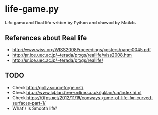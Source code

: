 # life-game.py
Life game and Real life written by Python and showed by Matlab.

## References about Real life
- http://www.wiss.org/WISS2008Proceedings/posters/paper0045.pdf
- http://pr.ice.uec.ac.jp/~terada/progs/reallife/wiss2008.html
- http://pr.ice.uec.ac.jp/~terada/progs/reallife/

## TODO
- Check http://golly.sourceforge.net/
- Check http://www.igblan.free-online.co.uk/igblan/ca/index.html
- Check https://0fps.net/2012/11/19/conways-game-of-life-for-curved-surfaces-part-1/
- What's is Smooth life?


